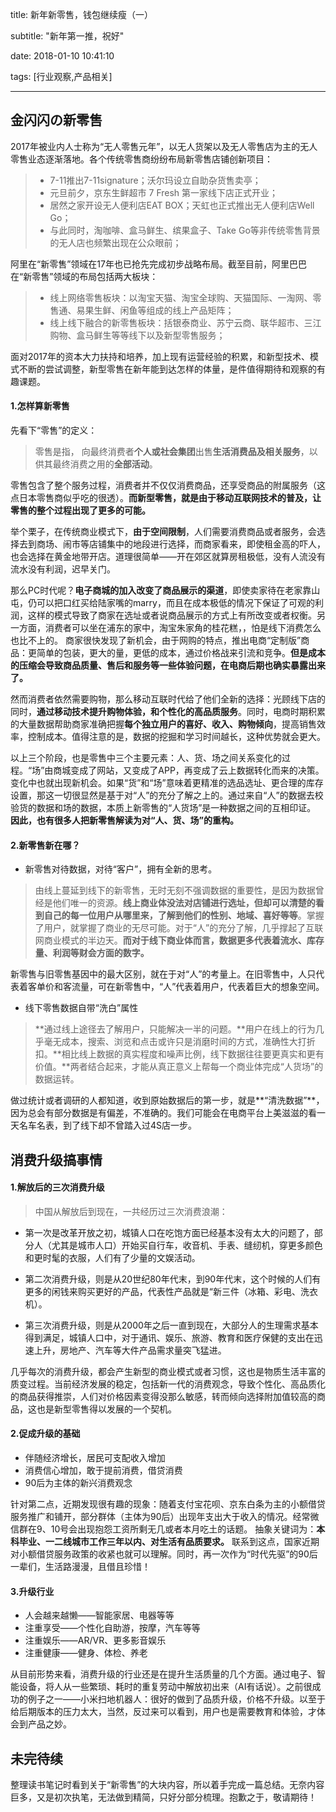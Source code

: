 title: 新年新零售，钱包继续瘦（一）

subtitle: "新年第一推，祝好"

date: 2018-01-10 10:41:10

tags: [行业观察,产品相关]

---

金闪闪の新零售
----------

2017年被业内人士称为“无人零售元年”，以无人货架以及无人零售店为主的无人零售业态逐渐落地。各个传统零售商纷纷布局新零售店铺创新项目：

>  - 7-11推出7-11signature；沃尔玛设立自助杂货售卖亭；
>  - 元旦前夕，京东生鲜超市 7 Fresh 第一家线下店正式开业；
>  - 居然之家开设无人便利店EAT BOX；天虹也正式推出无人便利店Well Go；
>  - 与此同时，淘咖啡、盒马鲜生、缤果盒子、Take Go等非传统零售背景的无人店也频繁出现在公众眼前；

阿里在“新零售”领域在17年也已抢先完成初步战略布局。截至目前，阿里巴巴在“新零售”领域的布局包括两大板块：

 

>  - 线上网络零售板块：以淘宝天猫、淘宝全球购、天猫国际、一淘网、零售通、易果生鲜、闲鱼等组成的线上产品矩阵；
>  - 线上线下融合的新零售板块：括银泰商业、苏宁云商、联华超市、三江购物、盒马鲜生等等线下以及新型零售服务；

面对2017年的资本大力扶持和培养，加上现有运营经验的积累，和新型技术、模式不断的尝试调整，新型零售在新年能到达怎样的体量，是件值得期待和观察的有趣课题。

#### 1.怎样算新零售
先看下“零售”的定义：

> 零售是指，
> 向最终消费者**个人或社会集团**出售**生活消费品及相关服务**，以供其最终消费之用的**全部活动**。

零售包含了整个服务过程，消费者并不仅仅消费商品，还享受商品的附属服务（这点日本零售商似乎吃的很透）。**而新型零售，就是由于移动互联网技术的普及，让零售的整个过程出现了更多的可能。**

举个栗子，在传统商业模式下，**由于空间限制**，人们需要消费商品或者服务，会选择去到商场、闹市等店铺集中的地段进行选择，而商家看来，即使租金高的吓人，也会选择在黄金地带开店。道理很简单——开在郊区就算房租极低，没有人流没有流水没有利润，迟早关门。

那么PC时代呢？**电子商城的加入改变了商品展示的渠道**，即使卖家待在老家靠山屯，仍可以把口红买给陆家嘴的marry，而且在成本极低的情况下保证了可观的利润，这样的模式导致了商家在选址或者说商品展示的方式上有所改变或者权衡。另一方面，消费者可以坐在浦东的家中，淘宝朱家角的桂花糕，，怕是线下消费怎么也比不上的。
商家很快发现了新机会，由于网购的特点，推出电商“定制版”商品：更简单的包装，更大的量，更低的成本，通过价格战来引流和竞争。**但是成本的压缩会导致商品质量、售后和服务等一些体验问题，在电商后期也确实暴露出来了。**

然而消费者依然需要购物，那么移动互联时代给了他们全新的选择：光顾线下店的同时，**通过移动技术提升购物体验，和个性化的高品质服务**。同时，电商时期积累的大量数据帮助商家准确把握**每个独立用户的喜好、收入、购物倾向**，提高销售效率，控制成本。值得注意的是，数据的挖掘和学习时间越长，这种优势就会更大。

以上三个阶段，也是零售中三个主要元素：人、货、场之间关系变化的过程。“场”由商城变成了网站，又变成了APP，再变成了云上数据转化而来的决策。变化中也就出现新机会。如果“货”和“场”意味着更精准的选品选址、更合理的库存设置，那这一切很显然是基于对“人”的充分了解之上的。通过来自“人”的数据去校验货的数据和场的数据，本质上新零售的“人货场”是一种数据之间的互相印证。
**因此，也有很多人把新零售解读为对“人、货、场”的重构。**


#### 2.新零售新在哪？

 - 新零售对待数据，对待“客户”，拥有全新的思考。

> 由线上蔓延到线下的新零售，无时无刻不强调数据的重要性，是因为数据曾经是他们唯一的资源。**线上商业体没法对店铺进行选址，但却可以清楚的看到自己的每一位用户从哪里来，了解到他们的性别、地域、喜好等等**。掌握了用户，就掌握了商业的无尽可能。对于“人”的充分了解，几乎撑起了互联网商业模式的半边天。**而对于线下商业体而言，数据更多代表着流水、库存量、利润等财会方面的数字。**

新零售与旧零售基因中的最大区别，就在于对“人”的考量上。在旧零售中，人只代表着客单价和客流量，可在新零售中，“人”代表着用户，代表着巨大的想象空间。

 - 线下零售数据自带“洗白”属性

> **通过线上途径去了解用户，只能解决一半的问题。**用户在线上的行为几乎毫无成本，搜索、浏览和点击或许只是消磨时间的方式，准确性大打折扣。**相比线上数据的真实程度和噪声比例，线下数据往往要更真实和更有价值。**两者结合起来，才能从真正意义上帮每一个商业体完成“人货场”的数据运转。

做过统计或者调研的人都知道，收到原始数据后的第一步，就是**“清洗数据”**，因为总会有部分数据是有偏差，不准确的。我们可能会在电商平台上美滋滋的看一天名车名表，到了线下却不曾踏入过4S店一步。

消费升级搞事情
----------

#### 1.解放后的三次消费升级

>  中国从解放后到现在，一共经历过三次消费浪潮：
>
 - 第一次是改革开放之初，城镇人口在吃饱方面已经基本没有太大的问题了，部分人（尤其是城市人口）开始买自行车，收音机、手表、缝纫机，穿更多颜色和更时髦的衣服，人们有了少量的文娱活动。
> 
 - 第二次消费升级，则是从20世纪80年代末，到90年代末，这个时候的人们有更多的闲钱来购买更好的产品，代表性产品就是“新三件（冰箱、彩电、洗衣机）。
> 
 - 第三次消费升级，则是从2000年之后一直到现在，大部分人的生理需求基本得到满足，城镇人口中，对于通讯、娱乐、旅游、教育和医疗保健的支出在迅速上升，房地产、汽车等大件产品需求量突飞猛进。

几乎每次的消费升级，都会产生新型的商业模式或者习惯，这也是物质生活丰富的质变过程。当前经济发展的稳定，包括新一代的消费观念，导致个性化、高品质化的商品获得推崇，人们对价格因素变得没那么敏感，转而倾向选择附加值较高的商品，这也是新型零售得以发展的一个契机。
#### 2.促成升级的基础

> 
 - 伴随经济增长，居民可支配收入增加
 - 消费信心增加，敢于提前消费，借贷消费
 - 90后为主体的新兴消费观念

针对第二点，近期发现很有趣的现象：随着支付宝花呗、京东白条为主的小额借贷服务推广和铺开，部分群体（主体为90后）出现年支出大于收入的情况。经常微信群在9、10号会出现抱怨工资所剩无几或者本月吃土的话题。
抽象关键词为：**本科毕业、一二线城市工作三年以内、对生活有品质要求。**
联系到这点，国家近期对小额借贷服务政策的收紧也就可以理解。同时，再一次作为“时代先驱”的90后一辈们，生活路漫漫，且借且珍惜！

#### 3.升级行业
> 
- 人会越来越懒——智能家居、电器等等
- 注重享受——个性化自助游，按摩，汽车等等
- 注重娱乐——AR/VR、更多影音娱乐
- 注重健康——健身、体检、养老

从目前形势来看，消费升级的行业还是在提升生活质量的几个方面。通过电子、智能设备，将人从一些繁琐、耗时的重复劳动中解放初出来（AI有话说）。之前很成功的例子之一——小米扫地机器人：很好的做到了品质升级，价格不升级。以至于给后期版本的压力太大，当然，反过来可以看到，用户也是需要教育和体验，才体会到产品之妙。

未完待续
--
整理读书笔记时看到关于“新零售”的大块内容，所以着手完成一篇总结。无奈内容巨多，又是初次执笔，无法做到精简，只好分部分梳理。抱歉之于，敬请期待！